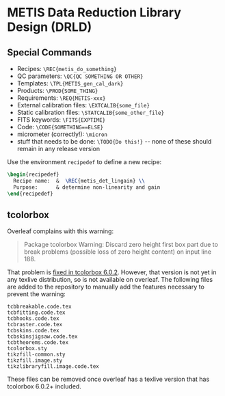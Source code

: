 # METIS Data Reduction Library Design (DRLD)

## Special Commands

- Recipes: `\REC{metis_do_something}`
- QC parameters: `\QC{QC SOMETHING OR OTHER}`
- Templates: `\TPL{METIS_gen_cal_dark}`
- Products: `\PROD{SOME_THING}`
- Requirements: `\REQ{METIS-xxx}`
- External calibration files: `\EXTCALIB{some_file}`
- Static calibration files: `\STATCALIB{some_other_file}`
- FITS keywords: `\FITS{EXPTIME}`
- Code: `\CODE{SOMETHING==ELSE}`
- micrometer (correctly!): `\micron`
- stuff that needs to be done: `\TODO{Do this!}` -- none of these should remain in any release version

Use the environment `recipedef` to define a new recipe:
```latex
\begin{recipedef}
  Recipe name:  &  \REC{metis_det_lingain} \\
  Purpose:      & determine non-linearity and gain
\end{recipedef}
```

## tcolorbox

Overleaf complains with this warning:
> Package tcolorbox Warning: Discard zero height first box part due to break problems (possible loss of zero height content) on input line 188.

That problem is [fixed in tcolorbox 6.0.2](https://github.com/T-F-S/tcolorbox/issues/218).
However, that version is not yet in any texlive distribution, so is not available on overleaf. The following files are added to the repository to manually add the features necessary to prevent the warning:

```
tcbbreakable.code.tex
tcbfitting.code.tex
tcbhooks.code.tex
tcbraster.code.tex
tcbskins.code.tex
tcbskinsjigsaw.code.tex
tcbtheorems.code.tex
tcolorbox.sty
tikzfill-common.sty
tikzfill.image.sty
tikzlibraryfill.image.code.tex
```

These files can be removed once overleaf has a texlive version that has tcolorbox 6.0.2+ included.


